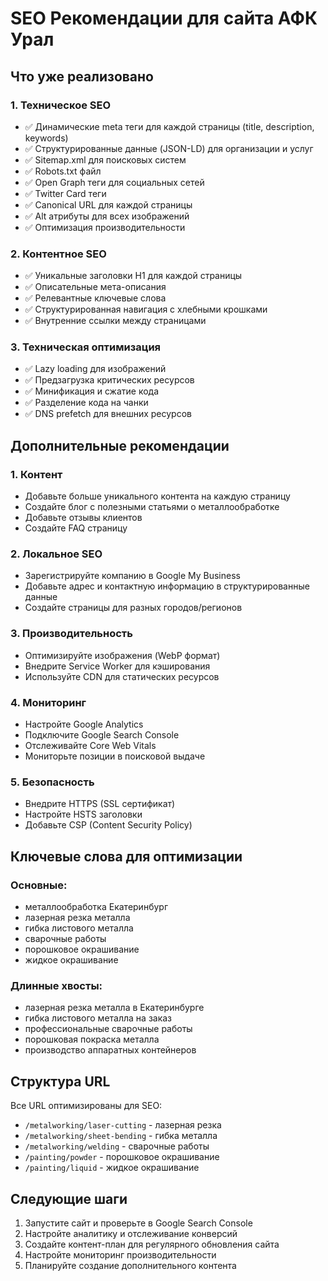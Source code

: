 # SEO Рекомендации для сайта АФК Урал

## Что уже реализовано

### 1. Техническое SEO
- ✅ Динамические meta теги для каждой страницы (title, description, keywords)
- ✅ Структурированные данные (JSON-LD) для организации и услуг
- ✅ Sitemap.xml для поисковых систем
- ✅ Robots.txt файл
- ✅ Open Graph теги для социальных сетей
- ✅ Twitter Card теги
- ✅ Canonical URL для каждой страницы
- ✅ Alt атрибуты для всех изображений
- ✅ Оптимизация производительности

### 2. Контентное SEO
- ✅ Уникальные заголовки H1 для каждой страницы
- ✅ Описательные мета-описания
- ✅ Релевантные ключевые слова
- ✅ Структурированная навигация с хлебными крошками
- ✅ Внутренние ссылки между страницами

### 3. Техническая оптимизация
- ✅ Lazy loading для изображений
- ✅ Предзагрузка критических ресурсов
- ✅ Минификация и сжатие кода
- ✅ Разделение кода на чанки
- ✅ DNS prefetch для внешних ресурсов

## Дополнительные рекомендации

### 1. Контент
- Добавьте больше уникального контента на каждую страницу
- Создайте блог с полезными статьями о металлообработке
- Добавьте отзывы клиентов
- Создайте FAQ страницу

### 2. Локальное SEO
- Зарегистрируйте компанию в Google My Business
- Добавьте адрес и контактную информацию в структурированные данные
- Создайте страницы для разных городов/регионов

### 3. Производительность
- Оптимизируйте изображения (WebP формат)
- Внедрите Service Worker для кэширования
- Используйте CDN для статических ресурсов

### 4. Мониторинг
- Настройте Google Analytics
- Подключите Google Search Console
- Отслеживайте Core Web Vitals
- Мониторьте позиции в поисковой выдаче

### 5. Безопасность
- Внедрите HTTPS (SSL сертификат)
- Настройте HSTS заголовки
- Добавьте CSP (Content Security Policy)

## Ключевые слова для оптимизации

### Основные:
- металлообработка Екатеринбург
- лазерная резка металла
- гибка листового металла
- сварочные работы
- порошковое окрашивание
- жидкое окрашивание

### Длинные хвосты:
- лазерная резка металла в Екатеринбурге
- гибка листового металла на заказ
- профессиональные сварочные работы
- порошковая покраска металла
- производство аппаратных контейнеров

## Структура URL
Все URL оптимизированы для SEO:
- `/metalworking/laser-cutting` - лазерная резка
- `/metalworking/sheet-bending` - гибка металла
- `/metalworking/welding` - сварочные работы
- `/painting/powder` - порошковое окрашивание
- `/painting/liquid` - жидкое окрашивание

## Следующие шаги
1. Запустите сайт и проверьте в Google Search Console
2. Настройте аналитику и отслеживание конверсий
3. Создайте контент-план для регулярного обновления сайта
4. Настройте мониторинг производительности
5. Планируйте создание дополнительного контента
